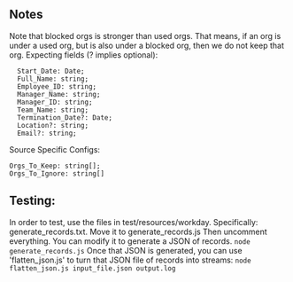 ## Notes
Note that blocked orgs is stronger than used orgs.
That means, if an org is under a used org, but is also under a blocked org,
then we do not keep that org.
Expecting fields (? implies optional):
```
  Start_Date: Date;
  Full_Name: string;
  Employee_ID: string;
  Manager_Name: string;
  Manager_ID: string;
  Team_Name: string;
  Termination_Date?: Date;
  Location?: string;
  Email?: string;
```

Source Specific Configs:
```
Orgs_To_Keep: string[];
Orgs_To_Ignore: string[]
```

## Testing:
In order to test, use the files in test/resources/workday.
Specifically: generate_records.txt. Move it to generate_records.js
Then uncomment everything. You can modify it to generate a JSON of records.
```node generate_records.js```
Once that JSON is generated, you can use 'flatten_json.js' to turn that JSON
file of records into streams:
```node flatten_json.js input_file.json output.log```
